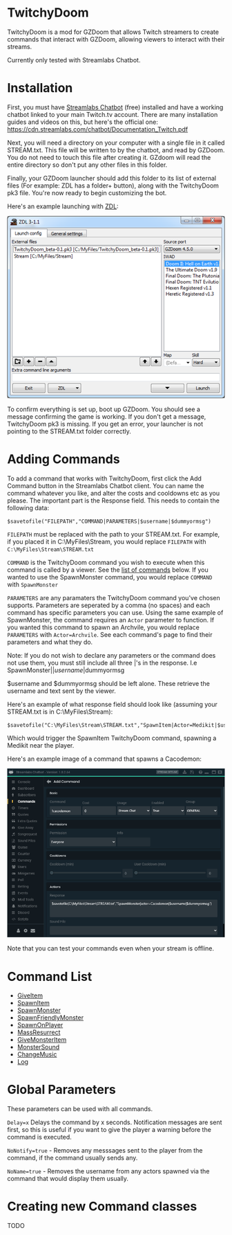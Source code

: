 # TwitchyDoom

TwitchyDoom is a mod for GZDoom that allows Twitch streamers to create commands that interact with GZDoom, allowing viewers to interact with their streams.

Currently only tested with Streamlabs Chatbot.

# Installation

First, you must have [Streamlabs Chatbot](https://streamlabs.com/chatbot) (free) installed and have a working chatbot linked to your main Twitch.tv account. There are many installation guides and videos on this, but here's the official one: https://cdn.streamlabs.com/chatbot/Documentation_Twitch.pdf

Next, you will need a directory on your computer with a single file in it called STREAM.txt. This file will be written to by the chatbot, and read by GZDoom. You do not need to touch this file after creating it. GZdoom will read the entire directory so don't put any other files in this folder.

Finally, your GZDoom launcher should add this folder to its list of external files (For example: ZDL has a folder+ button), along with the TwitchyDoom pk3 file. You're now ready to begin customizing the bot.

Here's an example launching with [ZDL](https://zdoom.org/wiki/ZDL):

![Example Launch](examples/example_zdl.png)

To confirm everything is set up, boot up GZDoom. You should see a message confirming the game is working. If you don't get a message, TwitchyDoom pk3 is missing. If you get an error, your launcher is not pointing to the STREAM.txt folder correctly.

# Adding Commands

To add a command that works with TwitchyDoom, first click the Add Command button in the Streamlabs Chatbot client. You can name the command whatever you like, and alter the costs and cooldowns etc as you please. The important part is the Response field. This needs to contain the following data:

```
$savetofile("FILEPATH","COMMAND|PARAMETERS|$username|$dummyormsg")
```

`FILEPATH` must be replaced with the path to your STREAM.txt. For example, if you placed it in C:\MyFiles\Stream\, you would replace `FILEPATH` with `C:\MyFiles\Stream\STREAM.txt`

`COMMAND` is the TwitchyDoom command you wish to execute when this command is called by a viewer. See the [list of commands](#command-list) below. If you wanted to use the SpawnMonster command, you would replace `COMMAND` with `SpawnMonster`

`PARAMETERS` are any paramaters the TwitchyDoom command you've chosen supports. Parameters are seperated by a comma (no spaces) and each command has specific parameters you can use. Using the same example of SpawnMonster, the command requires an `Actor` parameter to function. If you wanted this command to spawn an Archvile, you would replace `PARAMETERS` with `Actor=Archvile`. See each command's page to find their parameters and what they do.

Note: If you do not wish to declare any parameters or the command does not use them, you must still include all three |'s in the response. I.e SpawnMonster||$username|$dummyormsg

$username and $dummyormsg should be left alone. These retrieve the username and text sent by the viewer.

Here's an example of what response field should look like (assuming your STREAM.txt is in C:\MyFiles\Stream\):

```
$savetofile("C:\MyFiles\Stream\STREAM.txt","SpawnItem|Actor=Medikit|$username|$dummyormsg")
```
Which would trigger the SpawnItem TwitchyDoom command, spawning a Medikit near the player.

Here's an example image of a command that spawns a Cacodemon:

![Example Cacodemon](examples/example_cacodemon.png)

Note that you can test your commands even when your stream is offline.

# Command List

<!-- inter-toc commands -->

* [GiveItem](commands/GiveItem.md)
* [SpawnItem](commands/SpawnItem.md)
* [SpawnMonster](commands/SpawnMonster.md)
* [SpawnFriendlyMonster](commands/SpawnFriendlyMonster.md)
* [SpawnOnPlayer](commands/SpawnOnPlayer.md)
* [MassResurrect](commands/MassResurrect.md)
* [GiveMonsterItem](commands/GiveMonsterItem.md)
* [MonsterSound](commands/MonsterSound.md)
* [ChangeMusic](commands/ChangeMusic.md)
* [Log](commands/Log.md)

<!-- end -->

# Global Parameters

These parameters can be used with all commands.

`Delay=x` Delays the command by x seconds. Notification messages are sent first, so this is useful if you want to give the player a warning before the command is executed.

`NoNotify=true` - Removes any messsages sent to the player from the command, if the command usually sends any.

`NoName=true` - Removes the username from any actors spawned via the command that would display them usually.

# Creating new Command classes

TODO

<!-- EOF -->
